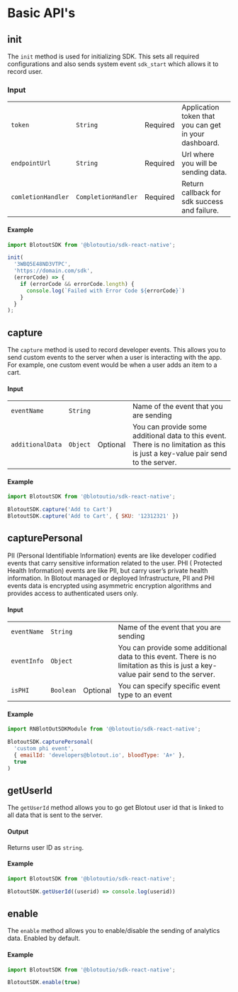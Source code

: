 # Basic API's

## init
The `init` method is used for initializing SDK. This sets all required configurations and also sends system event `sdk_start` which allows it to record user.

### Input

|                  |                      |         |                                                       |
| ---------------- |----------------------|---------|-------------------------------------------------------|
| `token`          | `String`             | Required | Application token that you can get in your dashboard. |
| `endpointUrl`    | `String`             | Required | Url where you will be sending data.                   |
| `comletionHandler` | `CompletionHandler` | Required | Return callback for sdk success and failure.          |                                              


#### Example
```js
import BlotoutSDK from '@blotoutio/sdk-react-native';

init(
  '3WBQ5E48ND3VTPC',
  'https://domain.com/sdk',
  (errorCode) => {
    if (errorCode && errorCode.length) {
      console.log(`Failed with Error Code ${errorCode}`)
    }
  }
);
```

## capture
The `capture` method is used to record developer events. This allows you to send custom events to the server when a user is interacting with the app. For example, one custom event would be when a user adds an item to a cart.

#### Input

|                  |          |          |                                                                                                                                 |
|------------------|----------|----------|---------------------------------------------------------------------------------------------------------------------------------|
| `eventName`      | `String` |          | Name of the event that you are sending                                                                                          |
| `additionalData` | `Object` | Optional | You can provide some additional data to this event. There is no limitation as this is just a key-value pair send to the server. |

#### Example
```js
import BlotoutSDK from '@blotoutio/sdk-react-native';

BlotoutSDK.capture('Add to Cart')
BlotoutSDK.capture('Add to Cart', { SKU: '12312321' })
```

## capturePersonal
PII (Personal Identifiable Information) events are like developer codified events that carry sensitive information related to the user.
PHI ( Protected Health Information) events are like PII, but carry user’s private health information.
In Blotout managed or deployed Infrastructure, PII and PHI events data is encrypted using asymmetric encryption algorithms and provides access to authenticated users only.

#### Input

|             |           |          |                                                                                                                                 |
|-------------|-----------|----------|---------------------------------------------------------------------------------------------------------------------------------|
| `eventName` | `String`  |          | Name of the event that you are sending                                                                                          |
| `eventInfo` | `Object`  |          | You can provide some additional data to this event. There is no limitation as this is just a key-value pair send to the server. |
| `isPHI`     | `Boolean` | Optional | You can specify specific event type to an event                                                                                 |


#### Example
```js
import RNBlotOutSDKModule from '@blotoutio/sdk-react-native';

BlotoutSDK.capturePersonal(
  'custom phi event',
  { emailId: 'developers@blotout.io', bloodType: 'A+' },
  true
)
```

## getUserId
The `getUserId` method allows you to go get Blotout user id that is linked to all data that is sent to the server.

#### Output
Returns user ID as `string`.

#### Example
```js
import BlotoutSDK from '@blotoutio/sdk-react-native';

BlotoutSDK.getUserId((userid) => console.log(userid))
```


## enable
The `enable` method allows you to enable/disable the sending of analytics data. Enabled by default.

#### Example
```js
import BlotoutSDK from '@blotoutio/sdk-react-native';

BlotoutSDK.enable(true)
```
